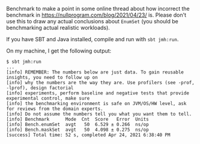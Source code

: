 Benchmark to make a point in some online thread about how incorrect the
benchmark in <https://nullprogram.com/blog/2021/04/23/> is. Please don't use this
to draw any actual conclusions about `EnumSet` (you should be benchmarking
actual realistic workloads).

If you have SBT and Java installed, compile and run with `sbt jmh:run`.

On my machine, I get the following output:

```
$ sbt jmh:run
...
[info] REMEMBER: The numbers below are just data. To gain reusable insights, you need to follow up on
[info] why the numbers are the way they are. Use profilers (see -prof, -lprof), design factorial
[info] experiments, perform baseline and negative tests that provide experimental control, make sure
[info] the benchmarking environment is safe on JVM/OS/HW level, ask for reviews from the domain experts.
[info] Do not assume the numbers tell you what you want them to tell.
[info] Benchmark      Mode  Cnt  Score   Error  Units
[info] Bench.enumSet  avgt   50  6.529 ± 0.266  ns/op
[info] Bench.maskSet  avgt   50  4.098 ± 0.275  ns/op
[success] Total time: 52 s, completed Apr 24, 2021 6:38:40 PM
```
